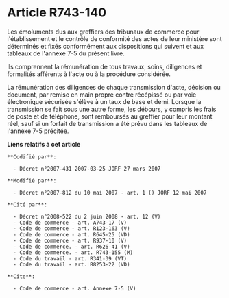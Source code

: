 # Article R743-140

Les émoluments dus aux greffiers des tribunaux de commerce pour l'établissement et le contrôle de conformité des actes de
leur ministère sont déterminés et fixés conformément aux dispositions qui suivent et aux tableaux de l'annexe 7-5 du présent
livre. 

Ils comprennent la rémunération de tous travaux, soins, diligences et formalités afférents à l'acte ou à la procédure
considérée. 

La rémunération des diligences de chaque transmission d'acte, décision ou document, par remise en main propre contre
récépissé ou par voie électronique sécurisée s'élève à un taux de base et demi. Lorsque la transmission se fait sous une
autre forme, les débours, y compris les frais de poste et de téléphone, sont remboursés au greffier pour leur montant réel,
sauf si un forfait de transmission a été prévu dans les tableaux de l'annexe 7-5 précitée.

**Liens relatifs à cet article**

	**Codifié par**:

	  - Décret n°2007-431 2007-03-25 JORF 27 mars 2007

	**Modifié par**:

	  - Décret n°2007-812 du 10 mai 2007 - art. 1 () JORF 12 mai 2007

	**Cité par**:

	  - Décret n°2008-522 du 2 juin 2008 - art. 12 (V)
	  - Code de commerce - art. A743-17 (V)
	  - Code de commerce - art. R123-163 (V)
	  - Code de commerce - art. R645-25 (VD)
	  - Code de commerce - art. R937-10 (V)
	  - Code de commerce. - art. R626-41 (V)
	  - Code de commerce. - art. R743-155 (M)
	  - Code du travail - art. R341-39 (VT)
	  - Code du travail - art. R8253-22 (VD)

	**Cite**:

	  - Code de commerce - art. Annexe 7-5 (V)
